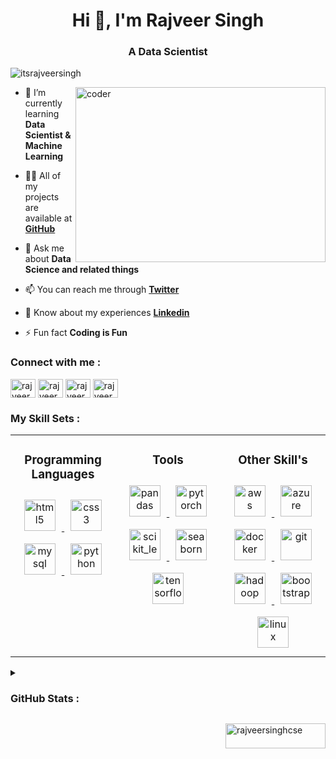 <h1 align="center">Hi 👋, I'm Rajveer Singh</h1>
<h3 align="center">A Data Scientist</h3>

<p align="left"> <img src="https://komarev.com/ghpvc/?username=itsrajveersingh&label=Profile%20views&color=0e75b6&style=flat" alt="itsrajveersingh" /></p>
<o><img align="right"  height="280" width="400" src="https://github.com/itsrajveersingh/itsrajveersingh/blob/master/img/coder.gif" alt="coder"></p>

- 🌱 I’m currently learning **Data Scientist & Machine Learning**

- 👨‍💻 All of my projects are available at **[GitHub]**

- 💬 Ask me about **Data Science and related things**

- 📫 You can reach me through **[Twitter]**

- 📄 Know about my experiences **[Linkedin]**

- ⚡ Fun fact **Coding is Fun**

<h3 align="left">Connect with me :</h3>
<p align="left"><a href="https://twitter.com/rajveersinghcse" target="blank"><img align="center" src="https://raw.githubusercontent.com/rahuldkjain/github-profile-readme-generator/master/src/images/icons/Social/twitter.svg" alt="rajveersinghcse" height="30" width="40" /></a> <a href="https://linkedin.com/in/rajveersinghcse" target="blank"><img align="center" src="https://raw.githubusercontent.com/rahuldkjain/github-profile-readme-generator/master/src/images/icons/Social/linked-in-alt.svg" alt="rajveersinghcse" height="30" width="40" /></a> <a href="https://kaggle.com/rajveersinghcse" target="blank"><img align="center" src="https://raw.githubusercontent.com/rahuldkjain/github-profile-readme-generator/master/src/images/icons/Social/kaggle.svg" alt="rajveersinghcse" height="30" width="40" /></a> <a href="https://www.hackerrank.com/rajveersinghcse" target="blank"><img align="center" src="https://raw.githubusercontent.com/rahuldkjain/github-profile-readme-generator/master/src/images/icons/Social/hackerrank.svg" alt="rajveersinghcse" height="30" width="40" /></a> </p>


<h3>My Skill Sets :</h3>
<table><tr><td valign="top" width="33%">


<h3 align="center">Programming Languages</h3>  
<div align="center">  
<a href="https://www.w3.org/html/" target="_blank" > <img style="margin: 10px" src="https://github.com/itsrajveersingh/itsrajveersingh/blob/master/img/html.png" alt="html5" height="50" /> </a>
<a href="https://www.w3schools.com/css/" target="_blank" > <img style="margin: 10px" src="https://github.com/itsrajveersingh/itsrajveersingh/blob/master/img/css.png" alt="css3" height="50" /> </a> 
 <a href="https://www.mysql.com/" target="_blank" > <img style="margin: 10px" src="https://github.com/itsrajveersingh/itsrajveersingh/blob/master/img/mysql.png" alt="mysql" height="50" /> </a>
<a href="https://www.python.org" target="_blank" > <img style="margin: 10px" src="https://github.com/itsrajveersingh/itsrajveersingh/blob/master/img/python.png" alt="python" height="50" /> </a>  
</div>

</td><td valign="top" width="33%">

<h3 align="center">Tools</h3>
<div align="center">  
<a href="https://pandas.pydata.org/" target="_blank" > <img style="margin: 10px" src="https://github.com/itsrajveersingh/itsrajveersingh/blob/master/img/panda.png" alt="pandas" height="50" /> </a> 
<a href="https://pytorch.org/" target="_blank" > <img style="margin: 10px" src="https://github.com/itsrajveersingh/itsrajveersingh/blob/master/img/pytorch.png" alt="pytorch" height="50" /> </a>
<a href="https://scikit-learn.org/" target="_blank" > <img style="margin: 10px" src="https://github.com/itsrajveersingh/itsrajveersingh/blob/master/img/scikitlearn.png" alt="scikit_learn" height="50" /> </a> 
<a href="https://matplotlib.org/" target="_blank" > <img style="margin: 10px" src="https://github.com/itsrajveersingh/itsrajveersingh/blob/master/img/matplotlib.png" alt="seaborn" height="50" /> </a> 
<a href="https://www.tensorflow.org" target="_blank" > <img style="margin: 10px" src="https://github.com/itsrajveersingh/itsrajveersingh/blob/master/img/tensorflow.png" alt="tensorflow" height="50" /> </a> </div>

</td><td valign="top" width="33%">



<h3 align="center">Other Skill's</h3>
<div align="center">  
<a href="https://aws.amazon.com" target="_blank" > <img style="margin: 10px" src="https://github.com/itsrajveersingh/itsrajveersingh/blob/master/img/aws.png" alt="aws" height="50" /> </a> 
<a href="https://azure.microsoft.com/en-in/" target="_blank" > <img style="margin: 10px" src="https://github.com/itsrajveersingh/itsrajveersingh/blob/master/img/azure.png" alt="azure" height="50" /> </a> 
<a href="https://www.docker.com/" target="_blank" > <img style="margin: 10px" src="https://github.com/itsrajveersingh/itsrajveersingh/blob/master/img/docker.png" alt="docker" height="50" /> </a> 
<a href="https://git-scm.com/" target="_blank" > <img style="margin: 10px" src="https://github.com/itsrajveersingh/itsrajveersingh/blob/master/img/git.png" alt="git" height="50" /> </a> 
<a href="https://hadoop.apache.org/" target="_blank" > <img style="margin: 10px" src="https://github.com/itsrajveersingh/itsrajveersingh/blob/master/img/hadoop.png" alt="hadoop" height="50" /> </a>
<a href="https://getbootstrap.com" target="_blank" > <img style="margin: 10px" src="https://github.com/itsrajveersingh/itsrajveersingh/blob/master/img/bootstrap.png" alt="bootstrap" height="50" /> </a>
<a href="https://www.linux.org/" target="_blank" > <img style="margin: 10px" src="https://github.com/itsrajveersingh/itsrajveersingh/blob/master/img/linux.png" alt="linux" height="50" /> </a>
</div>

</td></tr></table>     

<details>
  <summary><h3>GitHub Stats :</h3></summary>
  <img align="left" width="49%" src="https://github-readme-stats.vercel.app/api?username=itsrajveersingh&show_icons=true&locale=en&theme=github_dark" alt="itsrajveersingh" />
 <img align="center" width="48%" src="https://github-readme-stats.vercel.app/api/top-langs/?username=itsrajveersingh&layout=compact&theme=github_dark" alt="itsrajveersingh" />
</details>

<p><a href="https://www.buymeacoffee.com/rajveersinghcse"> <img align="right" src="https://cdn.buymeacoffee.com/buttons/v2/default-yellow.png" height="40" width="160" alt="rajveersinghcse" /></a></p><br>

[GitHub]: https://github.com/itsrajveersingh?tab=repositories
[Linkedin]: https://www.linkedin.com/in/rajveersinghcse/
[Twitter]: https://twitter.com/rajveersinghcse
